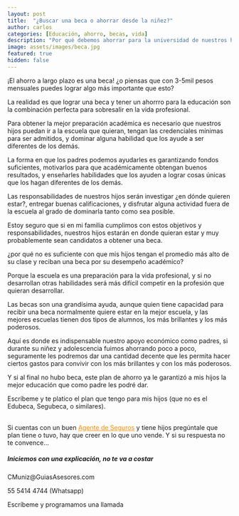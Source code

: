 ```yaml
---
layout: post
title:  "¿Buscar una beca o ahorrar desde la niñez?"
author: carlos
categories: [Educación, ahorro, becas, vida]
description: "Por qué debemos ahorrar para la universidad de nuestros hijos"
image: assets/images/beca.jpg
featured: true
hidden: false
---
```


¡El ahorro a largo plazo es una beca! ¿o piensas que con 3-5mil pesos mensuales puedes lograr algo más importante que esto?

La realidad es que lograr una beca y tener un ahorrro para la educación son la combinación perfecta para sobresalir en la vida profesional.

Para obtener la mejor preparación académica es necesario que nuestros hijos puedan ir a la escuela que quieran, tengan las credenciales mínimas para ser admitidos, y dominar alguna habilidad que los ayude a ser diferentes de los demás.

La forma en que los padres podemos ayudarles es garantizando fondos suficientes, motivarlos para que académicamente obtengan buenos resultados, y enseñarles habilidades que los ayuden a lograr cosas únicas que los hagan diferentes de los demás.

Las responsabilidades de nuestros hijos serán investigar ¿en dónde quieren estar?, entregar buenas calificaciones, y disfrutar alguna actividad fuera de la escuela al grado de dominarla tanto como sea posible.

Estoy seguro que si en mi familia cumplimos con estos objetivos y responsabilidades, nuestros hijos estarán en donde quieran estar y muy probablemente sean candidatos a obtener una beca.

¿por qué no es suficiente con que mis hijos tengan el promedio más alto de su clase y reciban una beca por su desempeño académico? 

Porque la escuela es una preparación para la vida profesional, y si no desarrollan otras habilidades será más difícil competir en la profesión que quieran desarrollar.

Las becas son una grandísima ayuda, aunque quien tiene capacidad para recibir una beca normalmente quiere estar en la mejor escuela, y las mejores escuelas tienen dos tipos de alumnos, los más brillantes y los más poderosos.

Aquí es donde es indispensable nuestro apoyo económico como padres, si durante su niñez y adolescencia fuimos ahorrando poco a poco, seguramente les podremos dar una cantidad decente que les permita hacer ciertos gastos para convivir con los más brillantes y con los más poderosos.

Y si al final no hubo beca, este plan de ahorro ya le garantizó a mis hijos la mejor educación que como padre les podré dar.

Escríbeme y te platico el plan que tengo para mis hijos (que no es el Edubeca, Segubeca, o similares).

<br>
Si cuentas con un buen <a href="https://explicamiseguro.com/about" style="color: #FF8C00">Agente de Seguros</a> y tiene hijos pregúntale que plan tiene o tuvo, hay que creer en lo que uno vende. Y si su respuesta no te convence...


<div class="col-md-4">

<div class="sticky-top sticky-top-80">
<h5>Iniciemos con una explicación, no te va a costar</h5>
  
<p><i class="far fa-envelope"></i> CMuniz@GuiasAsesores.com</p>
<p>55 5414 4744 (Whatsapp)</p>
<p>Escríbeme y programamos una llamada</p>

</div>
</div>
